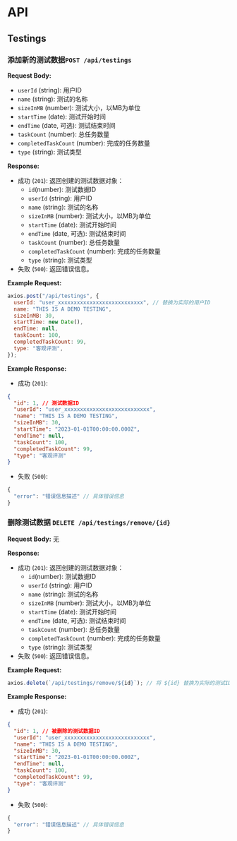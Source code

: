 # API

## Testings

### 添加新的测试数据`POST /api/testings`

**Request Body:**

- `userId` (string): 用户ID
- `name` (string): 测试的名称
- `sizeInMB` (number): 测试大小，以MB为单位
- `startTime` (date): 测试开始时间
- `endTime` (date, 可选): 测试结束时间
- `taskCount` (number): 总任务数量
- `completedTaskCount` (number): 完成的任务数量
- `type` (string): 测试类型

**Response:**

- 成功 (`201`): 返回创建的测试数据对象：
  - `id`(number): 测试数据ID
  - `userId` (string): 用户ID
  - `name` (string): 测试的名称
  - `sizeInMB` (number): 测试大小，以MB为单位
  - `startTime` (date): 测试开始时间
  - `endTime` (date, 可选): 测试结束时间
  - `taskCount` (number): 总任务数量
  - `completedTaskCount` (number): 完成的任务数量
  - `type` (string): 测试类型
- 失败 (`500`): 返回错误信息。

**Example Request:**

```js
axios.post("/api/testings", {
  userId: "user_xxxxxxxxxxxxxxxxxxxxxxxxxxx", // 替换为实际的用户ID
  name: "THIS IS A DEMO TESTING",
  sizeInMB: 30,
  startTime: new Date(),
  endTime: null,
  taskCount: 100,
  completedTaskCount: 99,
  type: "客观评测",
});
```

**Example Response:**

- 成功 (`201`):

```json
{
  "id": 1, // 测试数据ID
  "userId": "user_xxxxxxxxxxxxxxxxxxxxxxxxxxx",
  "name": "THIS IS A DEMO TESTING",
  "sizeInMB": 30,
  "startTime": "2023-01-01T00:00:00.000Z",
  "endTime": null,
  "taskCount": 100,
  "completedTaskCount": 99,
  "type": "客观评测"
}
```

- 失败 (`500`):

```js
{
  "error": "错误信息描述" // 具体错误信息
}
```

### 删除测试数据 `DELETE /api/testings/remove/{id}`

**Request Body:** 无

**Response:**

- 成功 (`201`): 返回创建的测试数据对象：
  - `id`(number): 测试数据ID
  - `userId` (string): 用户ID
  - `name` (string): 测试的名称
  - `sizeInMB` (number): 测试大小，以MB为单位
  - `startTime` (date): 测试开始时间
  - `endTime` (date, 可选): 测试结束时间
  - `taskCount` (number): 总任务数量
  - `completedTaskCount` (number): 完成的任务数量
  - `type` (string): 测试类型
- 失败 (`500`): 返回错误信息。

**Example Request:**

```js
axios.delete(`/api/testings/remove/${id}`); // 将 ${id} 替换为实际的测试ID
```

**Example Response:**

- 成功 (`201`):

```json
{
  "id": 1, // 被删除的测试数据ID
  "userId": "user_xxxxxxxxxxxxxxxxxxxxxxxxxxx",
  "name": "THIS IS A DEMO TESTING",
  "sizeInMB": 30,
  "startTime": "2023-01-01T00:00:00.000Z",
  "endTime": null,
  "taskCount": 100,
  "completedTaskCount": 99,
  "type": "客观评测"
}
```

- 失败 (`500`):

```js
{
  "error": "错误信息描述" // 具体错误信息
}
```
